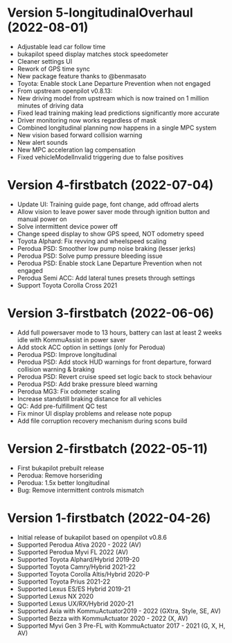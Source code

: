 Version 5-longitudinalOverhaul  (2022-08-01)
=========================
 * Adjustable lead car follow time
 * bukapilot speed display matches stock speedometer
 * Cleaner settings UI
 * Rework of GPS time sync
 * New package feature thanks to @benmasato
 * Toyota: Enable stock Lane Departure Prevention when not engaged
 * From upstream openpilot v0.8.13:
 *  New driving model from upstream which is now trained on 1 million minutes of driving data
 *  Fixed lead training making lead predictions significantly more accurate
 *  Driver monitoring now works regardless of mask
 *  Combined longitudinal planning now happens in a single MPC system
 *  New vision based forward collision warning
 *  New alert sounds
 *  New MPC acceleration lag compensation
 *  Fixed vehicleModelInvalid triggering due to false positives


Version 4-firstbatch  (2022-07-04)
=========================
 * Update UI: Training guide page, font change, add offroad alerts
 * Allow vision to leave power saver mode through ignition button and manual power on
 * Solve intermittent device power off
 * Change speed display to show GPS speed, NOT odometry speed
 * Toyota Alphard: Fix revving and wheelspeed scaling
 * Perodua PSD: Smoother low pump noise braking (lesser jerks)
 * Perodua PSD: Solve pump pressure bleeding issue
 * Perodua PSD: Enable stock Lane Departure Prevention when not engaged
 * Perodua Semi ACC: Add lateral tunes presets through settings
 * Support Toyota Corolla Cross 2021

Version 3-firstbatch  (2022-06-06)
=========================
 * Add full powersaver mode to 13 hours, battery can last at least 2 weeks idle with KommuAssist in power saver
 * Add stock ACC option in settings (only for Perodua)
 * Perodua PSD: Improve longitudinal
 * Perodua PSD: Add stock HUD warnings for front departure, forward collision warning & braking
 * Perodua PSD: Revert cruise speed set logic back to stock behaviour
 * Perodua PSD: Add brake pressure bleed warning
 * Perodua MG3: Fix odometer scaling
 * Increase standstill braking distance for all vehicles
 * QC: Add pre-fulfillment QC test
 * Fix minor UI display problems and release note popup
 * Add file corruption recovery mechanism during scons build

Version 2-firstbatch  (2022-05-11)
=========================
 * First bukapilot prebuilt release
 * Perodua: Remove horseriding
 * Perodua: 1.5x better longitudinal
 * Bug: Remove intermittent controls mismatch

Version 1-firstbatch  (2022-04-26)
=========================
 * Initial release of bukapilot based on openpilot v0.8.6
 * Supported Perodua Ativa 2020 - 2022 (AV)
 * Supported Perodua Myvi FL 2022 (AV)
 * Supported Toyota Alphard/Hybrid 2019-20
 * Supported Toyota Camry/Hybrid 2021-22
 * Supported Toyota Corolla Altis/Hybrid 2020-P
 * Supported Toyota Prius 2021-22
 * Supported Lexus ES/ES Hybrid 2019-21
 * Supported Lexus NX 2020
 * Supported Lexus UX/RX/Hybrid 2020-21
 * Supported Axia with KommuActuator2019 - 2022 (GXtra, Style, SE, AV)
 * Supported Bezza with KommuActuator 2020 - 2022 (X, AV)
 * Supported Myvi Gen 3 Pre-FL with KommuActuator 2017 - 2021 (G, X, H, AV)
